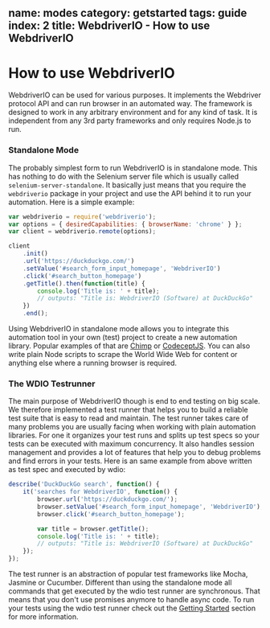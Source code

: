 name: modes
category: getstarted
tags: guide
index: 2
title: WebdriverIO - How to use WebdriverIO
---

# How to use WebdriverIO

WebdriverIO can be used for various purposes. It implements the Webdriver protocol API and can run browser in an automated way. The framework is designed to work in any arbitrary environment and for any kind of task. It is independent from any 3rd party frameworks and only requires Node.js to run.

### Standalone Mode

The probably simplest form to run WebdriverIO is in standalone mode. This has nothing to do with the Selenium server file which is usually called `selenium-server-standalone`. It basically just means that you require the `webdriverio` package in your project and use the API behind it to run your automation. Here is a simple example:

```js
var webdriverio = require('webdriverio');
var options = { desiredCapabilities: { browserName: 'chrome' } };
var client = webdriverio.remote(options);

client
    .init()
    .url('https://duckduckgo.com/')
    .setValue('#search_form_input_homepage', 'WebdriverIO')
    .click('#search_button_homepage')
    .getTitle().then(function(title) {
        console.log('Title is: ' + title);
        // outputs: "Title is: WebdriverIO (Software) at DuckDuckGo"
    })
    .end();
```

Using WebdriverIO in standalone mode allows you to integrate this automation tool in your own (test) project to create a new automation library. Popular examples of that are [Chimp](https://chimp.readme.io/) or [CodeceptJS](http://codecept.io/). You can also write plain Node scripts to scrape the World Wide Web for content or anything else where a running browser is required.

### The WDIO Testrunner

The main purpose of WebdriverIO though is end to end testing on big scale. We therefore implemented a test runner that helps you to build a reliable test suite that is easy to read and maintain. The test runner takes care of many problems you are usually facing when working with plain automation libraries. For one it organizes your test runs and splits up test specs so your tests can be executed with maximum concurrency. It also handles session management and provides a lot of features that help you to debug problems and find errors in your tests. Here is an same example from above written as test spec and executed by wdio:

```js
describe('DuckDuckGo search', function() {
    it('searches for WebdriverIO', function() {
        browser.url('https://duckduckgo.com/');
        browser.setValue('#search_form_input_homepage', 'WebdriverIO');
        browser.click('#search_button_homepage');

        var title = browser.getTitle();
        console.log('Title is: ' + title);
        // outputs: "Title is: WebdriverIO (Software) at DuckDuckGo"
    });
});
```

The test runner is an abstraction of popular test frameworks like Mocha, Jasmine or Cucumber. Different than using the standalone mode all commands that get executed by the wdio test runner are synchronous. That means that you don't use promises anymore to handle async code. To run your tests using the wdio test runner check out the [Getting Started](/guide/testrunner/gettingstarted.html) section for more information.
